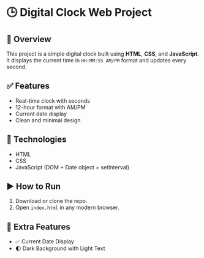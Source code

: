 # 🕒 Digital Clock Web Project

## 📌 Overview
This project is a simple digital clock built using **HTML**, **CSS**, and **JavaScript**. It displays the current time in `HH:MM:SS AM/PM` format and updates every second.

## ✅ Features
- Real-time clock with seconds
- 12-hour format with AM/PM
- Current date display
- Clean and minimal design

## 🧰 Technologies
- HTML
- CSS
- JavaScript (DOM + Date object + setInterval)

## ▶️ How to Run
1. Download or clone the repo.
2. Open `index.html` in any modern browser.

## 🚀 Extra Features
- ✅ Current Date Display
- 🌓 Dark Background with Light Text
